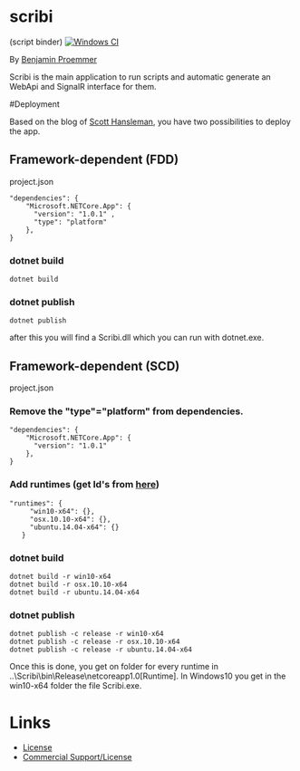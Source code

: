 # scribi
(script binder)
[![Windows CI](https://ci.appveyor.com/api/projects/status/github/proemmer/scribi?svg=true)](https://ci.appveyor.com/project/proemmer/scribi/branch/master)

By [Benjamin Proemmer](https://github.com/proemmer)

Scribi is the main application to run scripts and automatic generate an WebApi and SignalR interface for them.


#Deployment

Based on the blog of [Scott Hansleman](http://www.hanselman.com/blog/SelfcontainedNETCoreApplications.aspx), you have two possibilities to deploy the app. 

## Framework-dependent (FDD)

project.json 

```
"dependencies": {
    "Microsoft.NETCore.App": {
      "version": "1.0.1" ,
      "type": "platform"  
    },
}
```

### dotnet build

```
dotnet build
```

### dotnet publish

```
dotnet publish
```

after this you will find a Scribi.dll which you can run with dotnet.exe.

## Framework-dependent (SCD)

project.json 

### Remove the "type"="platform" from dependencies.

```
"dependencies": {
    "Microsoft.NETCore.App": {
      "version": "1.0.1" 
    },
}
```

### Add runtimes (get Id's from [here](https://github.com/dotnet/corefx/blob/master/pkg/Microsoft.NETCore.Platforms/runtime.json))
```
"runtimes": {
     "win10-x64": {},
     "osx.10.10-x64": {},
     "ubuntu.14.04-x64": {}
   }
```
### dotnet build

```
dotnet build -r win10-x64
dotnet build -r osx.10.10-x64
dotnet build -r ubuntu.14.04-x64
```

### dotnet publish

```
dotnet publish -c release -r win10-x64
dotnet publish -c release -r osx.10.10-x64
dotnet publish -c release -r ubuntu.14.04-x64
```

Once this is done, you get on folder for every runtime in ..\Scribi\bin\Release\netcoreapp1.0\[Runtime].
In Windows10 you get in the win10-x64 folder the file Scribi.exe.


# Links

- [License](LICENSE)
- [Commercial Support/License](http://www.insite-gmbh.de/kontakt.html)
